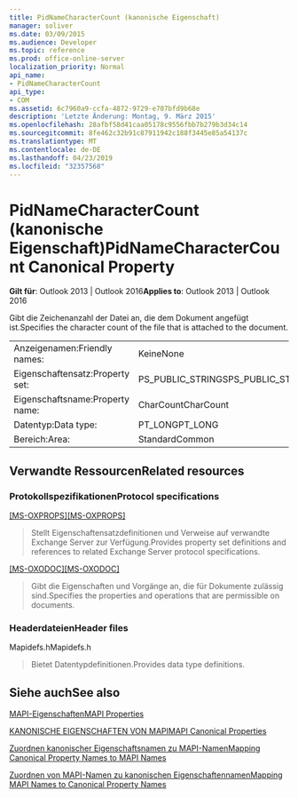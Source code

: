 ```yaml
---
title: PidNameCharacterCount (kanonische Eigenschaft)
manager: soliver
ms.date: 03/09/2015
ms.audience: Developer
ms.topic: reference
ms.prod: office-online-server
localization_priority: Normal
api_name:
- PidNameCharacterCount
api_type:
- COM
ms.assetid: 6c7960a9-ccfa-4872-9729-e707bfd9b68e
description: 'Letzte Änderung: Montag, 9. März 2015'
ms.openlocfilehash: 28afbf58d41caa05178c9556fbb7b279b3d34c14
ms.sourcegitcommit: 8fe462c32b91c87911942c188f3445e85a54137c
ms.translationtype: MT
ms.contentlocale: de-DE
ms.lasthandoff: 04/23/2019
ms.locfileid: "32357568"
---
```

# <a name="pidnamecharactercount-canonical-property"></a><span data-ttu-id="ebd72-103">PidNameCharacterCount (kanonische Eigenschaft)</span><span class="sxs-lookup"><span data-stu-id="ebd72-103">PidNameCharacterCount Canonical Property</span></span>

  
  
<span data-ttu-id="ebd72-104">**Gilt für**: Outlook 2013 | Outlook 2016</span><span class="sxs-lookup"><span data-stu-id="ebd72-104">**Applies to**: Outlook 2013 | Outlook 2016</span></span> 
  
<span data-ttu-id="ebd72-105">Gibt die Zeichenanzahl der Datei an, die dem Dokument angefügt ist.</span><span class="sxs-lookup"><span data-stu-id="ebd72-105">Specifies the character count of the file that is attached to the document.</span></span>
  
|||
|:-----|:-----|
|<span data-ttu-id="ebd72-106">Anzeigenamen:</span><span class="sxs-lookup"><span data-stu-id="ebd72-106">Friendly names:</span></span>  <br/> |<span data-ttu-id="ebd72-107">Keine</span><span class="sxs-lookup"><span data-stu-id="ebd72-107">None</span></span>  <br/> |
|<span data-ttu-id="ebd72-108">Eigenschaftensatz:</span><span class="sxs-lookup"><span data-stu-id="ebd72-108">Property set:</span></span>  <br/> |<span data-ttu-id="ebd72-109">PS_PUBLIC_STRINGS</span><span class="sxs-lookup"><span data-stu-id="ebd72-109">PS_PUBLIC_STRINGS</span></span>  <br/> |
|<span data-ttu-id="ebd72-110">Eigenschaftsname:</span><span class="sxs-lookup"><span data-stu-id="ebd72-110">Property name:</span></span>  <br/> |<span data-ttu-id="ebd72-111">CharCount</span><span class="sxs-lookup"><span data-stu-id="ebd72-111">CharCount</span></span>  <br/> |
|<span data-ttu-id="ebd72-112">Datentyp:</span><span class="sxs-lookup"><span data-stu-id="ebd72-112">Data type:</span></span>  <br/> |<span data-ttu-id="ebd72-113">PT_LONG</span><span class="sxs-lookup"><span data-stu-id="ebd72-113">PT_LONG</span></span>  <br/> |
|<span data-ttu-id="ebd72-114">Bereich:</span><span class="sxs-lookup"><span data-stu-id="ebd72-114">Area:</span></span>  <br/> |<span data-ttu-id="ebd72-115">Standard</span><span class="sxs-lookup"><span data-stu-id="ebd72-115">Common</span></span>  <br/> |
   
## <a name="related-resources"></a><span data-ttu-id="ebd72-116">Verwandte Ressourcen</span><span class="sxs-lookup"><span data-stu-id="ebd72-116">Related resources</span></span>

### <a name="protocol-specifications"></a><span data-ttu-id="ebd72-117">Protokollspezifikationen</span><span class="sxs-lookup"><span data-stu-id="ebd72-117">Protocol specifications</span></span>

<span data-ttu-id="ebd72-118">[[MS-OXPROPS]](https://msdn.microsoft.com/library/f6ab1613-aefe-447d-a49c-18217230b148%28Office.15%29.aspx)</span><span class="sxs-lookup"><span data-stu-id="ebd72-118">[[MS-OXPROPS]](https://msdn.microsoft.com/library/f6ab1613-aefe-447d-a49c-18217230b148%28Office.15%29.aspx)</span></span>
  
> <span data-ttu-id="ebd72-119">Stellt Eigenschaftensatzdefinitionen und Verweise auf verwandte Exchange Server zur Verfügung.</span><span class="sxs-lookup"><span data-stu-id="ebd72-119">Provides property set definitions and references to related Exchange Server protocol specifications.</span></span>
    
<span data-ttu-id="ebd72-120">[[MS-OXODOC]](https://msdn.microsoft.com/library/103007c8-5066-4bed-84e3-4465907af098%28Office.15%29.aspx)</span><span class="sxs-lookup"><span data-stu-id="ebd72-120">[[MS-OXODOC]](https://msdn.microsoft.com/library/103007c8-5066-4bed-84e3-4465907af098%28Office.15%29.aspx)</span></span>
  
> <span data-ttu-id="ebd72-121">Gibt die Eigenschaften und Vorgänge an, die für Dokumente zulässig sind.</span><span class="sxs-lookup"><span data-stu-id="ebd72-121">Specifies the properties and operations that are permissible on documents.</span></span>
    
### <a name="header-files"></a><span data-ttu-id="ebd72-122">Headerdateien</span><span class="sxs-lookup"><span data-stu-id="ebd72-122">Header files</span></span>

<span data-ttu-id="ebd72-123">Mapidefs.h</span><span class="sxs-lookup"><span data-stu-id="ebd72-123">Mapidefs.h</span></span>
  
> <span data-ttu-id="ebd72-124">Bietet Datentypdefinitionen.</span><span class="sxs-lookup"><span data-stu-id="ebd72-124">Provides data type definitions.</span></span>
    
## <a name="see-also"></a><span data-ttu-id="ebd72-125">Siehe auch</span><span class="sxs-lookup"><span data-stu-id="ebd72-125">See also</span></span>



[<span data-ttu-id="ebd72-126">MAPI-Eigenschaften</span><span class="sxs-lookup"><span data-stu-id="ebd72-126">MAPI Properties</span></span>](mapi-properties.md)
  
[<span data-ttu-id="ebd72-127">KANONISCHE EIGENSCHAFTEN VON MAPI</span><span class="sxs-lookup"><span data-stu-id="ebd72-127">MAPI Canonical Properties</span></span>](mapi-canonical-properties.md)
  
[<span data-ttu-id="ebd72-128">Zuordnen kanonischer Eigenschaftsnamen zu MAPI-Namen</span><span class="sxs-lookup"><span data-stu-id="ebd72-128">Mapping Canonical Property Names to MAPI Names</span></span>](mapping-canonical-property-names-to-mapi-names.md)
  
[<span data-ttu-id="ebd72-129">Zuordnen von MAPI-Namen zu kanonischen Eigenschaftennamen</span><span class="sxs-lookup"><span data-stu-id="ebd72-129">Mapping MAPI Names to Canonical Property Names</span></span>](mapping-mapi-names-to-canonical-property-names.md)

